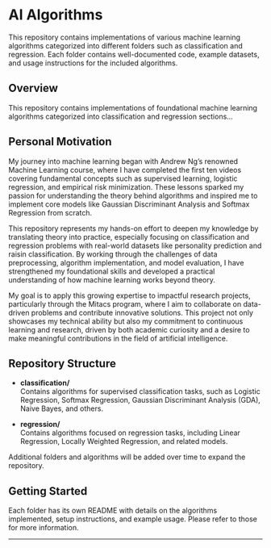 # AI Algorithms

This repository contains implementations of various machine learning algorithms categorized into different folders such as classification and regression. Each folder contains well-documented code, example datasets, and usage instructions for the included algorithms.

## Overview
This repository contains implementations of foundational machine learning algorithms categorized into classification and regression sections...

## Personal Motivation
My journey into machine learning began with Andrew Ng’s renowned Machine Learning course, where I have completed the first ten videos covering fundamental concepts such as supervised learning, logistic regression, and empirical risk minimization. These lessons sparked my passion for understanding the theory behind algorithms and inspired me to implement core models like Gaussian Discriminant Analysis and Softmax Regression from scratch.

This repository represents my hands-on effort to deepen my knowledge by translating theory into practice, especially focusing on classification and regression problems with real-world datasets like personality prediction and raisin classification. By working through the challenges of data preprocessing, algorithm implementation, and model evaluation, I have strengthened my foundational skills and developed a practical understanding of how machine learning works beyond theory.

My goal is to apply this growing expertise to impactful research projects, particularly through the Mitacs program, where I aim to collaborate on data-driven problems and contribute innovative solutions. This project not only showcases my technical ability but also my commitment to continuous learning and research, driven by both academic curiosity and a desire to make meaningful contributions in the field of artificial intelligence.

## Repository Structure

- **classification/**  
  Contains algorithms for supervised classification tasks, such as Logistic Regression, Softmax Regression, Gaussian Discriminant Analysis (GDA), Naive Bayes, and others.

- **regression/**  
  Contains algorithms focused on regression tasks, including Linear Regression, Locally Weighted Regression, and related models.

Additional folders and algorithms will be added over time to expand the repository.

## Getting Started

Each folder has its own README with details on the algorithms implemented, setup instructions, and example usage. Please refer to those for more information.

---
